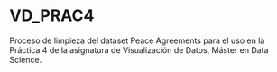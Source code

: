 # VD_PRAC4
Proceso de limpieza del dataset Peace Agreements para el uso en la Práctica 4 de la asignatura de Visualización de Datos, Máster en Data Science.

